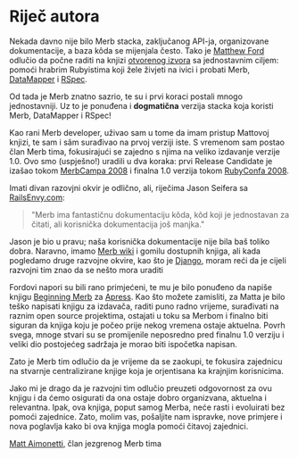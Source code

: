 # Riječ autora

Nekada davno nije bilo Merb stacka, zaključanog API-ja, organizovane
dokumentacije, a baza kôda se mijenjala često.
Tako je [Matthew Ford][] odlučio da počne raditi na knjizi [otvorenog izvora][]
sa jednostavnim ciljem: pomoći hrabrim Rubyistima koji žele živjeti na ivici i
probati Merb, [DataMapper][] i [RSpec][].

Od tada je Merb znatno sazrio, te su i prvi koraci postali mnogo jednostavniji.
Uz to je ponuđena i **dogmatična** verzija stacka koja koristi Merb, DataMapper
i RSpec!

Kao rani Merb developer, uživao sam u tome da imam pristup Mattovoj knjizi, te
sam i sâm surađivao na prvoj verziji iste.
S vremenom sam postao član Merb tima, fokusirajući se zajedno s njima na veliko
izdavanje verzije 1.0.
Ovo smo (uspješno!) uradili u dva koraka:
prvi Release Candidate je izašao tokom [MerbCampa 2008][]
i finalna 1.0 verzija tokom [RubyConfa 2008][].

Imati divan razovjni okvir je odlično, ali, riječima Jason Seifera sa
[RailsEnvy.com][]:

> "Merb ima fantastičnu dokumentaciju kôda, kôd koji je jednostavan za čitati,
> ali korisnička dokumentacija još manjka."

Jason je bio u pravu; naša korisnička dokumentacije nije bila baš toliko dobra.
Naravno, imamo [Merb wiki][] i gomilu dostupnih knjiga, ali kada pogledamo
druge razvojne okvire, kao što je [Django][], moram reći da je cijeli razvojni
tim znao da se nešto mora uraditi

Fordovi napori su bili rano primjećeni, te mu je bilo ponuđeno da napiše knjigu
[Beginning Merb][] za [Apress][].
Kao što možete zamisliti, za Matta je bilo teško napisati knjigu za izdavača,
raditi puno radno vrijeme, surađivati na raznim open source projektima,
ostajati u toku sa Merbom i finalno biti siguran da knjiga koju je počeo prije
nekog vremena ostaje aktuelna.
Povrh svega, mnoge stvari su se promijenile neposredno pred finalnu 1.0 verziju
i veliki dio postojećeg sadržaja je morao biti ispočetka napisan.

Zato je Merb tim odlučio da je vrijeme da se zaokupi, te fokusira zajednicu
na stvarnje centralizirane knjige koja je orjentisana ka krajnjim korisnicima.

Jako mi je drago da je razvojni tim odlučio preuzeti odgovornost za ovu knjigu
i da ćemo osigurati da ona ostaje dobro organizvana, aktuelna i relevantna.
Ipak, ova knjiga, poput samog Merba, neće rasti i evoluirati bez pomoći
zajednice.
Zato, molim vas, pošaljite nam ispravke, nove primjere i nova poglavlja
kako bi ova knjiga mogla pomoći čitavoj zajednici.

[Matt Aimonetti][], član jezgrenog Merb tima

[Apress]:           http://www.apress.com/
[Beginning Merb]:   http://www.apress.com/book/view/9781430218234
[DataMapper]:       http://datamapper.org/doku.php
[Django]:          http://www.djangobook.com/
[Matt Aimonetti]:   http://merbist.com
[Matthew Ford]:     http://github.com/deimos1986
[Merb wiki]:        http://wiki.merbivore.com
[MerbCampa 2008]:   http://merbcamp.com
[otvorenog izvora]: http://bs.wikipedia.org/wiki/Otvoreni_softver
[RailsEnvy.com]:    http://railsenvy.com
[RSpec]:            http://rspec.info
[RubyConfa 2008]:   http://rubyconf.org
